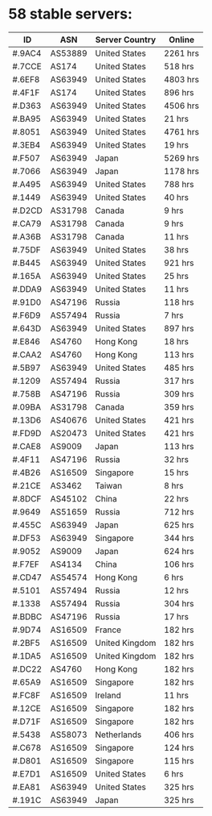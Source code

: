 # 58 stable servers:

| ID | ASN | Server Country | Online |
| ------ | ------ | ------ | ------ |
| #.9AC4 | AS53889 | United States | 2261 hrs |
| #.7CCE | AS174 | United States | 518 hrs |
| #.6EF8 | AS63949 | United States | 4803 hrs |
| #.4F1F | AS174 | United States | 896 hrs |
| #.D363 | AS63949 | United States | 4506 hrs |
| #.BA95 | AS63949 | United States | 21 hrs |
| #.8051 | AS63949 | United States | 4761 hrs |
| #.3EB4 | AS63949 | United States | 19 hrs |
| #.F507 | AS63949 | Japan | 5269 hrs |
| #.7066 | AS63949 | Japan | 1178 hrs |
| #.A495 | AS63949 | United States | 788 hrs |
| #.1449 | AS63949 | United States | 40 hrs |
| #.D2CD | AS31798 | Canada | 9 hrs |
| #.CA79 | AS31798 | Canada | 9 hrs |
| #.A36B | AS31798 | Canada | 11 hrs |
| #.75DF | AS63949 | United States | 38 hrs |
| #.B445 | AS63949 | United States | 921 hrs |
| #.165A | AS63949 | United States | 25 hrs |
| #.DDA9 | AS63949 | United States | 11 hrs |
| #.91D0 | AS47196 | Russia | 118 hrs |
| #.F6D9 | AS57494 | Russia | 7 hrs |
| #.643D | AS63949 | United States | 897 hrs |
| #.E846 | AS4760 | Hong Kong | 18 hrs |
| #.CAA2 | AS4760 | Hong Kong | 113 hrs |
| #.5B97 | AS63949 | United States | 485 hrs |
| #.1209 | AS57494 | Russia | 317 hrs |
| #.758B | AS47196 | Russia | 309 hrs |
| #.09BA | AS31798 | Canada | 359 hrs |
| #.13D6 | AS40676 | United States | 421 hrs |
| #.FD9D | AS20473 | United States | 421 hrs |
| #.CAE8 | AS9009 | Japan | 113 hrs |
| #.4F11 | AS47196 | Russia | 32 hrs |
| #.4B26 | AS16509 | Singapore | 15 hrs |
| #.21CE | AS3462 | Taiwan | 8 hrs |
| #.8DCF | AS45102 | China | 22 hrs |
| #.9649 | AS51659 | Russia | 712 hrs |
| #.455C | AS63949 | Japan | 625 hrs |
| #.DF53 | AS63949 | Singapore | 344 hrs |
| #.9052 | AS9009 | Japan | 624 hrs |
| #.F7EF | AS4134 | China | 106 hrs |
| #.CD47 | AS54574 | Hong Kong | 6 hrs |
| #.5101 | AS57494 | Russia | 12 hrs |
| #.1338 | AS57494 | Russia | 304 hrs |
| #.BDBC | AS47196 | Russia | 17 hrs |
| #.9D74 | AS16509 | France | 182 hrs |
| #.2BF5 | AS16509 | United Kingdom | 182 hrs |
| #.1DA5 | AS16509 | United Kingdom | 182 hrs |
| #.DC22 | AS4760 | Hong Kong | 182 hrs |
| #.65A9 | AS16509 | Singapore | 182 hrs |
| #.FC8F | AS16509 | Ireland | 11 hrs |
| #.12CE | AS16509 | Singapore | 182 hrs |
| #.D71F | AS16509 | Singapore | 182 hrs |
| #.5438 | AS58073 | Netherlands | 406 hrs |
| #.C678 | AS16509 | Singapore | 124 hrs |
| #.D801 | AS16509 | Singapore | 115 hrs |
| #.E7D1 | AS16509 | United States | 6 hrs |
| #.EA81 | AS63949 | United States | 325 hrs |
| #.191C | AS63949 | Japan | 325 hrs |

